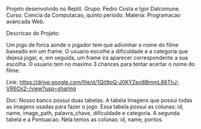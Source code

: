 Projeto desenvolvido no Replit.
Grupo: Pedro Costa e Igor Dalcomune.
Curso: Ciencia da Computacao, quinto periodo.
Materia: Programacao avancada Web.

Descricao do Projeto:

Um jogo de forca aonde o jogador tem que adivinhar o nome do filme baseado em um frame. O usuario escolhe a dificuldade e a categoria
que dejesa jogar, e, em seguida, um frame ira aparecer correspondente a sua escolha. O usuario tem no maximo 3 chances para tentar
acertar o nome do filme.

Link:
https://drive.google.com/file/d/1Qit9pQ-J0KYZpo8BmmL88ThJ-VR6Os2-/view?usp=sharing

Doc:
Nosso banco possui duas tabelas. A tabela Imagens que possui todas as imagens usadas para fazer o jogo. Essa tabela possui as colunas:
id, name, image_path, palavra_chave, dificuldade e categoria. A segunda tabela e a Pontuacao. Nela temos as colunas: id, name, pontos.


